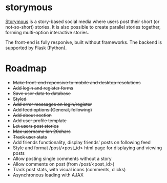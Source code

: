 # storymous

[Storymous](https://aleixfortm.pythonanywhere.com/) is a story-based social media where users post their short (or not-so-short) stories. It is also possible to create parallel stories together, forming multi-option interactive stories. 

The front-end is fully responive, built without frameworks. The backend is supported by Flask (Python).

# Roadmap
- ~~Make front-end reponsive to mobile and desktop resolutions~~
- ~~Add login and register forms~~
- ~~Save user data to database~~
- ~~Styled~~
- ~~Add error messages on login/register~~
- ~~Add feed options (General, following)~~
- ~~Add about section~~
- ~~Add user profile template~~
- ~~Let users post stories~~
- ~~Max username len 20chars~~
- ~~Track user stats~~
- Add friends functionality, display friends' posts on following feed
- Style and format /post/<post_id> html page for displaying and viewing posts
- Allow posting single comments without a story
- Allow comments on post (from /post/<post_id>)
- Track post stats, with visual icons (comments, clicks)
- Asynchronous loading with AJAX
